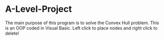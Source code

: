 # A-Level-Project
The main purpose of this program is to solve the Convex Hull problem. This is an OOP coded in Visual Basic.
Left click to place nodes and right click to delete!
